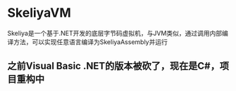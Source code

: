 # SkeliyaVM
Skeliya是一个基于.NET开发的底层字节码虚拟机，与JVM类似，通过调用内部编译方法，可以实现任意语言编译为SkeliyaAssembly并运行
## 之前Visual Basic .NET的版本被砍了，现在是C#，项目重构中
